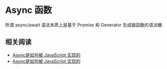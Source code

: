 # Async 函数

所谓 async/await 语法本质上是基于 Promise 和 Generator 生成器函数的语法糖

## 相关阅读

- [Async是如何被 JavaScript 实现的](https://juejin.cn/post/7069317318332907550)
- [Async是如何被 JavaScript 实现的](https://mp.weixin.qq.com/s/c7HUZ0LNLuVXukzG56RShA)
